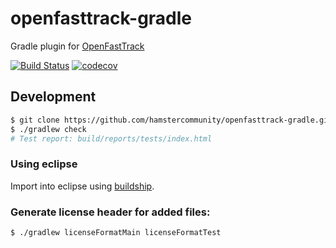 # openfasttrack-gradle
Gradle plugin for [OpenFastTrack](https://github.com/hamstercommunity/openfasttrack)

[![Build Status](https://travis-ci.org/hamstercommunity/openfasttrack-gradle.svg?branch=develop)](https://travis-ci.org/hamstercommunity/openfasttrack-gradle)
[![codecov](https://codecov.io/gh/hamstercommunity/openfasttrack-gradle/branch/develop/graph/badge.svg)](https://codecov.io/gh/hamstercommunity/openfasttrack-gradle)

## Development

```bash
$ git clone https://github.com/hamstercommunity/openfasttrack-gradle.git
$ ./gradlew check
# Test report: build/reports/tests/index.html
```

### Using eclipse

Import into eclipse using [buildship](https://projects.eclipse.org/projects/tools.buildship).

### Generate license header for added files:

```bash
$ ./gradlew licenseFormatMain licenseFormatTest
```
